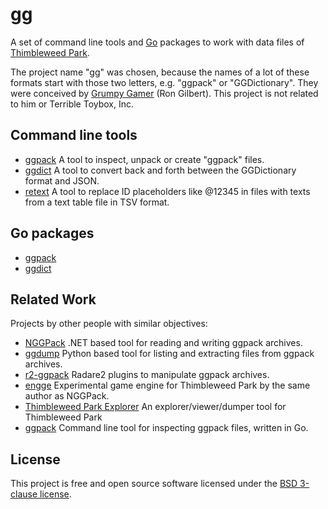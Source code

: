 # gg

A set of command line tools and [Go](https://golang.org) packages to work with
data files of [Thimbleweed Park](https://thimbleweedpark.com/).

The project name "gg" was chosen, because the names of a lot of these formats
start with those two letters, e.g. "ggpack" or "GGDictionary". They were
conceived by [Grumpy Gamer](https://grumpygamer.com/) (Ron Gilbert).
This project is not related to him or Terrible Toybox, Inc.

## Command line tools

* [ggpack](https://pkg.go.dev/github.com/fzipp/gg/cmd/ggpack) A tool to inspect, unpack or create "ggpack" files.
* [ggdict](https://pkg.go.dev/github.com/fzipp/gg/cmd/ggdict) A tool to convert back and forth between the GGDictionary format and JSON.
* [retext](https://pkg.go.dev/github.com/fzipp/gg/cmd/retext) A tool to replace ID placeholders like @12345 in files with texts from a text table file in TSV format.

## Go packages

* [ggpack](https://pkg.go.dev/github.com/fzipp/gg/ggpack)
* [ggdict](https://pkg.go.dev/github.com/fzipp/gg/ggdict)

## Related Work

Projects by other people with similar objectives:

* [NGGPack](https://github.com/scemino/NGGPack)
  .NET based tool for reading and writing ggpack archives.
* [ggdump](https://github.com/mstr-/twp-ggdump)
  Python based tool for listing and extracting files from ggpack archives.
* [r2-ggpack](https://github.com/mrmacete/r2-ggpack)
  Radare2 plugins to manipulate ggpack archives.
* [engge](https://github.com/scemino/engge)
  Experimental game engine for Thimbleweed Park by the same author as NGGPack.
* [Thimbleweed Park Explorer](https://github.com/bgbennyboy/Thimbleweed-Park-Explorer)
  An explorer/viewer/dumper tool for Thimbleweed Park
* [ggpack](https://github.com/s-l-teichmann/ggpack)
  Command line tool for inspecting ggpack files, written in Go.

## License

This project is free and open source software licensed under the
[BSD 3-clause license](LICENSE).
